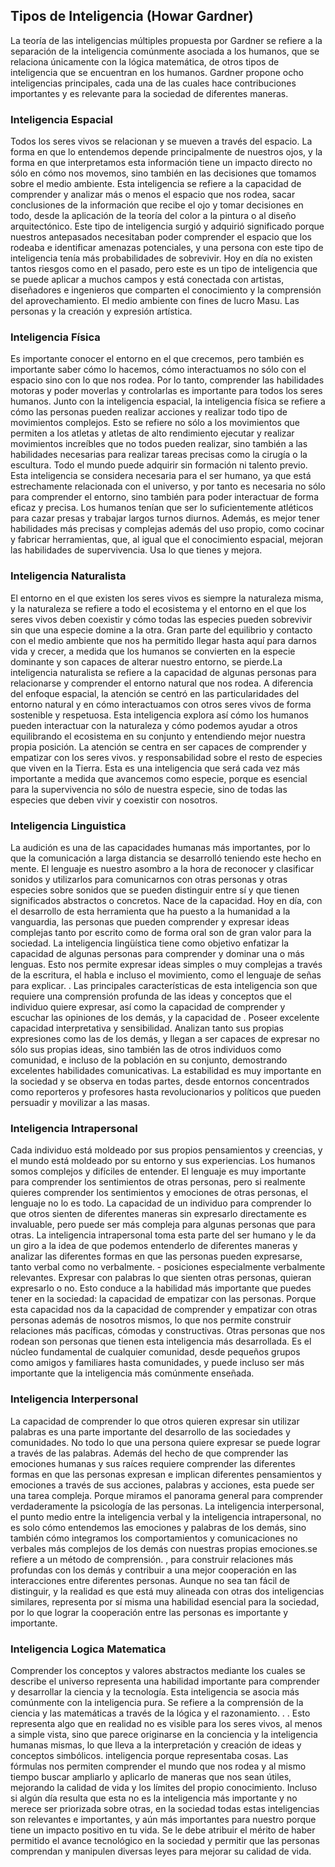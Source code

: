 ## Tipos de Inteligencia (Howar Gardner)

La teoría de las inteligencias múltiples propuesta por Gardner se refiere a la separación de la inteligencia comúnmente asociada a los humanos, que se relaciona únicamente con la lógica matemática, de otros tipos de inteligencia que se encuentran en los humanos. Gardner propone ocho inteligencias principales, cada una  de las cuales hace contribuciones importantes y es relevante para la sociedad de diferentes maneras.

### Inteligencia Espacial 

Todos los seres vivos se relacionan y se mueven a través del espacio.
La forma en que lo entendemos depende principalmente de nuestros ojos, y la forma en que interpretamos esta información tiene un impacto directo  no sólo en cómo nos movemos, sino también en las decisiones que tomamos sobre el medio ambiente. Esta inteligencia se refiere a la capacidad  de comprender y analizar más o menos el espacio que nos rodea, sacar conclusiones  de la información que recibe el ojo y tomar decisiones en todo, desde la aplicación de la teoría del color a la pintura o al diseño arquitectónico. Este tipo de inteligencia surgió y adquirió significado porque nuestros antepasados ​​necesitaban poder comprender el espacio que los rodeaba e identificar amenazas potenciales, y una persona con  este tipo de inteligencia tenía más probabilidades de sobrevivir. Hoy en día  no existen tantos riesgos como en el pasado, pero este es un tipo de inteligencia que se puede aplicar a muchos campos y  está conectada con artistas, diseñadores e ingenieros que comparten el conocimiento y la comprensión del aprovechamiento. El medio ambiente con fines de lucro Masu. Las personas y la creación y expresión artística.

### Inteligencia Física

Es importante conocer el entorno en el que crecemos, pero también es importante saber cómo lo hacemos, cómo interactuamos no sólo con el espacio sino con lo que nos rodea. Por lo tanto, comprender las habilidades motoras y poder moverlas y controlarlas es  importante para todos los seres humanos. Junto con la inteligencia espacial, la inteligencia física se refiere a cómo las personas pueden realizar acciones y realizar todo tipo de movimientos complejos. Esto  se refiere no sólo a los movimientos que permiten a los atletas y atletas de alto rendimiento ejecutar y realizar movimientos increíbles  que no todos pueden realizar, sino también a las habilidades necesarias para realizar tareas precisas como  la cirugía o la escultura. Todo el mundo puede adquirir sin formación ni talento previo. Esta inteligencia  se considera necesaria para el ser humano, ya que está estrechamente relacionada con el universo, y por tanto es necesaria no sólo para comprender el entorno, sino también para poder interactuar de forma eficaz y precisa. Los humanos tenían que ser lo suficientemente atléticos para  cazar presas y trabajar largos turnos diurnos. Además, es mejor tener habilidades más precisas y complejas además del uso propio, como cocinar y fabricar herramientas, que, al igual que  el conocimiento espacial, mejoran las habilidades de supervivencia. Usa lo que tienes y mejora.

### Inteligencia Naturalista

El entorno en el que existen los seres vivos es siempre la naturaleza misma, y ​​la naturaleza se refiere a todo el ecosistema y el entorno en el que los seres vivos deben coexistir y cómo  todas las especies pueden sobrevivir sin que una especie domine a la otra. Gran parte del equilibrio y contacto  con el medio ambiente que nos ha permitido llegar hasta aquí para darnos vida y crecer, a medida que los humanos se convierten en la especie dominante y son capaces de alterar nuestro entorno, se pierde.La inteligencia naturalista se refiere a la capacidad de algunas personas para relacionarse y comprender el entorno natural que nos rodea. A diferencia del enfoque espacial, la atención se centró en las particularidades del entorno natural y en  cómo interactuamos con otros seres vivos de forma sostenible y respetuosa. Esta inteligencia explora así cómo los  humanos pueden interactuar con la naturaleza y cómo podemos ayudar a otros equilibrando el ecosistema en su conjunto y entendiendo mejor nuestra propia posición. La atención se centra en ser capaces de comprender  y empatizar con los seres vivos. y responsabilidad sobre el resto de  especies que viven en la Tierra. Esta es una inteligencia que será cada vez más importante a medida que avancemos como especie, porque es esencial para la supervivencia no sólo de nuestra especie, sino de todas las especies que deben vivir y  coexistir con nosotros.

### Inteligencia Linguistica

La audición es una de las capacidades humanas más importantes, por lo que la comunicación a larga distancia se desarrolló teniendo este hecho en mente. El lenguaje es nuestro asombro a la hora de  reconocer y clasificar sonidos y utilizarlos para comunicarnos con otras personas y otras especies sobre sonidos que se pueden distinguir entre sí y que tienen significados abstractos o concretos. Nace de la capacidad. Hoy en día, con el desarrollo de esta herramienta que ha puesto a la humanidad a la vanguardia, las personas que pueden comprender y expresar ideas complejas tanto por escrito como de forma oral son de gran valor para la sociedad. La inteligencia lingüística tiene como objetivo enfatizar la capacidad de algunas personas para comprender y dominar una o más lenguas. Esto nos permite expresar ideas simples o muy complejas a través de la escritura, el habla e incluso el movimiento, como  el lenguaje de señas para explicar. . Las principales características de esta inteligencia son que requiere una comprensión profunda de las ideas y conceptos que el individuo quiere expresar, así como la capacidad de comprender y escuchar las opiniones de los demás, y la capacidad de . Poseer excelente capacidad interpretativa y sensibilidad. Analizan tanto sus propias expresiones como las de los demás, y llegan a ser capaces de expresar no sólo sus propias ideas, sino también las de otros individuos como comunidad, e incluso  de la población en su conjunto, demostrando excelentes habilidades comunicativas. La estabilidad es muy importante en la sociedad y se observa en todas partes, desde entornos concentrados como  reporteros y profesores hasta  revolucionarios y políticos que pueden persuadir y movilizar a las masas.

### Inteligencia Intrapersonal

Cada individuo está moldeado por sus propios pensamientos y creencias, y el mundo está moldeado por su entorno y sus experiencias. Los humanos somos complejos y difíciles de entender. El lenguaje es muy importante para comprender los sentimientos de  otras personas, pero si realmente quieres comprender los sentimientos y emociones de otras personas, el lenguaje no lo es todo. La capacidad de un individuo para comprender lo que otros sienten de diferentes maneras sin  expresarlo directamente es invaluable, pero puede ser más compleja para algunas personas que para otras. La inteligencia intrapersonal toma esta parte del ser humano y le da un giro a la idea de que podemos entenderlo de diferentes maneras y analizar las diferentes formas en que las personas pueden expresarse, tanto  verbal como no verbalmente. - posiciones especialmente verbalmente relevantes. Expresar con palabras lo que  sienten otras personas, quieran expresarlo o no. Esto conduce a la habilidad más importante que puedes tener en la sociedad: la capacidad de empatizar con las personas. Porque esta capacidad nos da la capacidad de comprender y empatizar con otras personas además de nosotros mismos, lo que nos permite construir relaciones más pacíficas, cómodas y constructivas. Otras personas que nos rodean son personas que tienen esta inteligencia más desarrollada. Es el núcleo fundamental de cualquier comunidad, desde pequeños grupos  como  amigos y familiares hasta  comunidades, y puede incluso ser más importante  que la inteligencia más comúnmente enseñada.

### Inteligencia Interpersonal

La capacidad de comprender lo que otros quieren expresar sin utilizar palabras es una parte importante del desarrollo de las sociedades y comunidades. No todo lo que una persona quiere expresar se puede lograr a través de las palabras. Además del hecho de que comprender las emociones humanas y sus raíces requiere comprender las diferentes formas en que las personas expresan e implican diferentes pensamientos y emociones a través de sus acciones, palabras y acciones, esta puede ser una tarea compleja. Porque miramos el panorama general para comprender verdaderamente la psicología de las personas. La inteligencia interpersonal, el punto medio entre la inteligencia verbal y la inteligencia intrapersonal,  no es solo cómo entendemos las emociones y palabras de los demás, sino también cómo integramos los comportamientos y comunicaciones no verbales más complejos de los demás con nuestras propias emociones.se refiere a un método de comprensión. , para construir relaciones más profundas con los demás y contribuir a una mejor cooperación en las interacciones entre diferentes personas. Aunque no sea tan fácil de distinguir, y la realidad es que está muy alineada con  otras dos inteligencias similares, representa por sí misma una habilidad esencial para la sociedad, por lo que lograr la cooperación entre las personas es importante y importante.

### Inteligencia Logica Matematica

Comprender los conceptos  y valores abstractos mediante los cuales se describe el universo representa una habilidad importante para comprender y desarrollar la ciencia y la tecnología. Esta inteligencia se asocia más comúnmente con la  inteligencia pura. Se refiere a la comprensión de la ciencia y las matemáticas a través de la lógica y el razonamiento. . . Esto representa algo que en realidad no es visible para los seres vivos, al menos a simple vista,  sino que parece originarse en la conciencia y la inteligencia humanas mismas, lo que lleva a  la interpretación y creación de  ideas y conceptos simbólicos. inteligencia porque representaba cosas. Las fórmulas  nos permiten comprender el mundo que nos rodea y al mismo tiempo buscar ampliarlo y aplicarlo de maneras que nos sean útiles, mejorando la calidad de vida y los  límites del propio conocimiento. Incluso si algún día resulta que esta no es la inteligencia más importante y no merece ser priorizada sobre  otras, en la sociedad todas estas inteligencias son relevantes e importantes, y aún más importantes para nuestro porque tiene un impacto positivo en tu vida. Se le debe atribuir el mérito de haber permitido el avance tecnológico en la sociedad y permitir que las personas comprendan y manipulen diversas leyes para mejorar su calidad de vida. 
